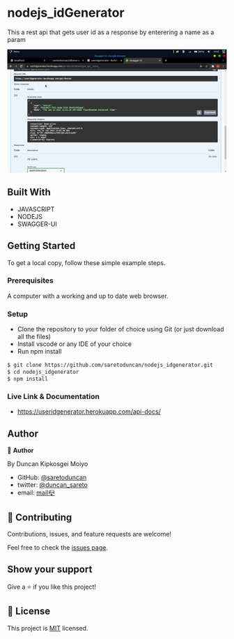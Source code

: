 # nodejs_idGenerator
 This a rest api that gets user id as a response by enterering a name as a param
<div>
<img src="./src/images/idgen.png"></div>

## Built With

- JAVASCRIPT
- NODEJS
- SWAGGER-UI



## Getting Started

To get a local copy, follow these simple example steps.

### Prerequisites

A computer with a working and up to date web browser.

### Setup

- Clone the repository to your folder of choice using Git (or just download all the files)
- Install vscode or any IDE of your choice
- Run npm install

```
$ git clone https://github.com/saretoduncan/nodejs_idgenerator.git
$ cd nodejs_idgenerator
$ npm install

```
### Live Link & Documentation
- https://useridgenerator.herokuapp.com/api-docs/

## Author

👤 **Author**

By Duncan Kipkosgei Moiyo

- GitHub: [@saretoduncan](https://github.com/saretoduncan)
- twitter: [@duncan_sareto](https://twitter.com/duncan_sareto)
- email: <a href="mailto:duncan.moiyo@gmail.com"> mail📪</a>

## 🤝 Contributing

Contributions, issues, and feature requests are welcome!

Feel free to check the [issues page](./ISSUE_TEMPLATE/feature_request.md).


## Show your support

Give a ⭐️ if you like this project!


## 📝 License

This project is [MIT](./LICENSE) licensed.
